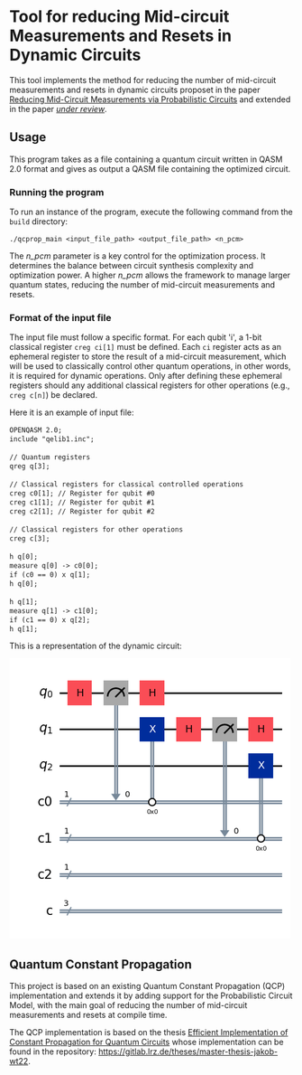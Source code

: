 # Tool for reducing Mid-circuit Measurements and Resets in Dynamic Circuits
This tool implements the method for reducing the number of mid-circuit measurements and resets in dynamic circuits proposet in the paper [Reducing Mid-Circuit Measurements via Probabilistic Circuits](https://arxiv.org/abs/2405.13747) and extended in the paper [*under review*](#).

## Usage
This program takes as a file containing a quantum circuit written in QASM 2.0 format and gives as output a QASM file containing the optimized circuit.

### Running the program
To run an instance of the program, execute the following command from the `build` directory:
```
./qcprop_main <input_file_path> <output_file_path> <n_pcm>
```

The *n_pcm* parameter is a key control for the optimization process. It determines the balance between circuit synthesis complexity and optimization power. A higher *n_pcm* allows the framework to manage larger quantum states, reducing the number of mid-circuit measurements and resets.

### Format of the input file
The input file must follow a specific format. For each qubit 'i', a 1-bit classical register `creg ci[1]` must be defined. Each `ci` register acts as an ephemeral register to store the result of a mid-circuit measurement, which will be used to classically control other quantum operations, in other words, it is required for dynamic operations.
Only after defining these ephemeral registers should any additional classical registers for other operations (e.g., `creg c[n]`) be declared.  

Here it is an example of input file:
```qasm
OPENQASM 2.0;
include "qelib1.inc";

// Quantum registers
qreg q[3];

// Classical registers for classical controlled operations
creg c0[1]; // Register for qubit #0
creg c1[1]; // Register for qubit #1
creg c2[1]; // Register for qubit #2

// Classical registers for other operations
creg c[3];

h q[0];
measure q[0] -> c0[0];
if (c0 == 0) x q[1];
h q[0];

h q[1];
measure q[1] -> c1[0];
if (c1 == 0) x q[2];
h q[1];
```

This is a representation of the dynamic circuit:

![Descrizione dell'immagine](dyn_circ_examp.png)

## Quantum Constant Propagation
This project is based on an existing Quantum Constant Propagation (QCP) implementation and extends it by adding support for the Probabilistic Circuit Model, with the main goal of reducing the number of mid-circuit measurements and resets at compile time.

The QCP implementation is based  on the thesis [Efficient Implementation of Constant Propagation for Quantum Circuits](https://www.cs.cit.tum.de/fileadmin/w00cfj/pl/_my_direct_uploads/Efficient_Implementation_of_Constant_Propagation_for_Quantum_Circuits.pdf) whose implementation can be found in the repository: https://gitlab.lrz.de/theses/master-thesis-jakob-wt22.




